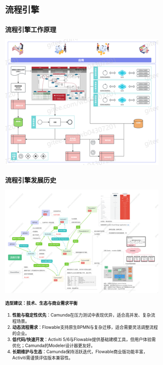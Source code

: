 #  流程引擎

## 流程引擎工作原理
![img_1.png](img_1.png)

## 流程引擎发展历史
![img.png](img.png)

#### 选型建议：技术、生态与商业需求平衡
1. **性能与稳定性优先**：Camunda在压力测试中表现优异，适合高并发、复杂流程场景。
2. **动态流程需求**：Flowable支持原生BPMN与复杂迁移，适合需要灵活调整流程的企业。
3. **低代码/快速开发**：Activiti 5/6与Flowable提供基础建模工具，但用户体验需优化；Camunda的Modeler设计器更友好。
4. **长期维护与生态**：Camunda保持活跃迭代，Flowable商业版功能丰富，Activiti需谨慎评估版本兼容性。
